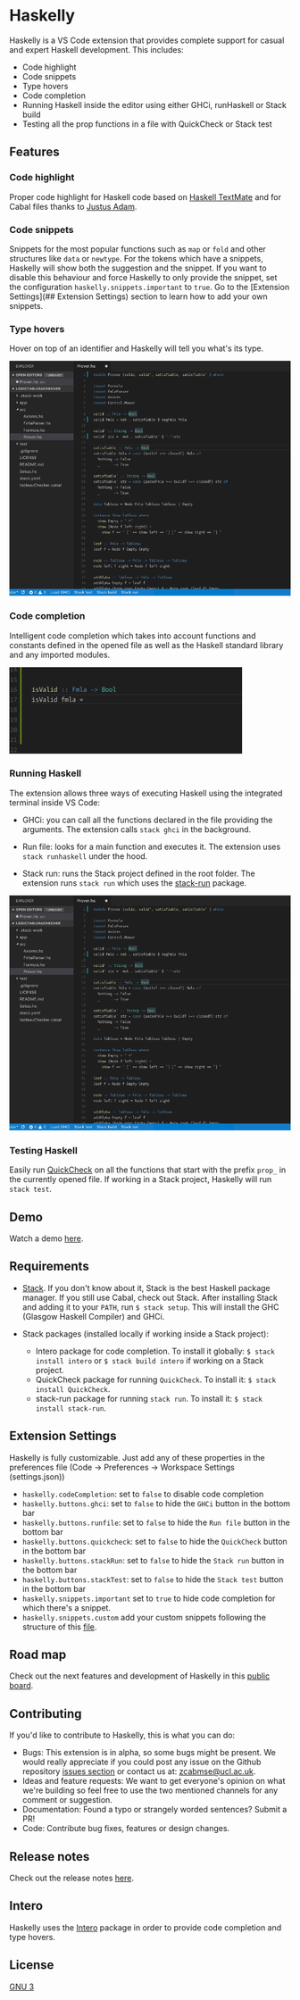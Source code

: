 # Haskelly

Haskelly is a VS Code extension that provides complete support for casual and expert Haskell development. This includes:
* Code highlight
* Code snippets
* Type hovers
* Code completion
* Running Haskell inside the editor using either GHCi, runHaskell or Stack build
* Testing all the prop functions in a file with QuickCheck or Stack test


## Features

### Code highlight
Proper code highlight for Haskell code based on [Haskell TextMate](https://github.com/textmate/haskell.tmbundle) and for Cabal files thanks to [Justus Adam](https://github.com/JustusAdam/language-haskell/blob/master/syntaxes/cabal.tmLanguage).

### Code snippets
Snippets for the most popular functions such as `map` or `fold` and other structures like `data` or `newtype`. 
For the tokens which have a snippets, Haskelly will show both the suggestion and the snippet. If you want to disable this behaviour and force Haskelly to only provide the snippet, set the configuration `haskelly.snippets.important` to `true`. Go to the [Extension Settings](## Extension Settings) section to learn how to add your own snippets.

### Type hovers
Hover on top of an identifier and Haskelly will tell you what's its type.

![hover](resources/build.gif) 

### Code completion
Intelligent code completion which takes into account functions and constants defined in the opened file as well as the Haskell standard library and any imported modules.

![completion](resources/completion.gif)

### Running Haskell
The extension allows three ways of executing Haskell using the integrated terminal inside VS Code:
* GHCi: you can call all the functions declared in the file providing the arguments. The extension calls `stack ghci` in the background.

* Run file: looks for a main function and executes it. The extension uses `stack runhaskell` under the hood.

* Stack run: runs the Stack project defined in the root folder. The extension runs `stack run` which uses the [stack-run](https://hackage.haskell.org/package/stack-run) package.

![bulding](resources/build.gif)

### Testing Haskell
Easily run [QuickCheck](https://hackage.haskell.org/package/QuickCheck) on all the functions that start with the prefix `prop_` in the currently opened file. If working in a Stack project, Haskelly will run `stack test`.

## Demo 

Watch a demo [here](https://www.youtube.com/watch?v=r3x64iz5xDk).

## Requirements
* [Stack](https://www.haskellstack.org). If you don't know about it, Stack is the best Haskell package manager. If you still use Cabal, check out Stack. After installing Stack and adding it to your `PATH`, run `$ stack setup`. This will install the GHC (Glasgow Haskell Compiler) and GHCi.

* Stack packages (installed locally if working inside a Stack project):
    * Intero package for code completion. To install it globally: `$ stack install intero` or `$ stack build intero` if working on a Stack project.
    * QuickCheck package for running `QuickCheck`. To install it: `$ stack install QuickCheck`.
    * stack-run package for running `stack run`. To install it: `$ stack install stack-run`.


## Extension Settings

Haskelly is fully customizable. Just add any of these properties in the preferences file (Code -> Preferences -> Workspace Settings (settings.json))
* `haskelly.codeCompletion`: set to `false` to disable code completion
* `haskelly.buttons.ghci`: set to `false` to hide the `GHCi` button in the bottom bar
* `haskelly.buttons.runfile`: set to `false` to hide the `Run file` button in the bottom bar
* `haskelly.buttons.quickcheck`: set to `false` to hide the `QuickCheck` button in the bottom bar
* `haskelly.buttons.stackRun`: set to `false` to hide the `Stack run` button in the bottom bar
* `haskelly.buttons.stackTest`: set to `false` to hide the `Stack test` button in the bottom bar
* `haskelly.snippets.important` set to `true` to hide code completion for which there's a snippet.
* `haskelly.snippets.custom` add your custom snippets following the structure of this [file](https://github.com/martrik/Haskelly/tree/master/languages/snippets/haskell.json).


## Road map

 Check out the next features and development of Haskelly in this [public board](https://trello.com/b/vsMlLU4h/haskelly-features).


## Contributing

If you'd like to contribute to Haskelly, this is what you can do:

* Bugs: This extension is in alpha, so some bugs might be present. We would really appreciate if you
could post any issue on the Github repository [issues section](https://github.com/martrik/Haskelly/issues) or contact us at: [zcabmse@ucl.ac.uk](mailto:zcabmse@ucl.ac.uk?Subject=Haskelly%20feedback).
* Ideas and feature requests: We want to get everyone's opinion on what we're building so feel free to use the two mentioned channels for any comment or suggestion.
* Documentation: Found a typo or strangely worded sentences? Submit a PR!
* Code: Contribute bug fixes, features or design changes.

## Release notes

Check out the release notes [here](https://github.com/martrik/Haskelly/releases).

## Intero

Haskelly uses the [Intero](https://github.com/commercialhaskell/intero) package in order to provide code completion and type hovers.

## License

[GNU 3](https://github.com/martrik/Haskelly/blob/master/License.txt)
